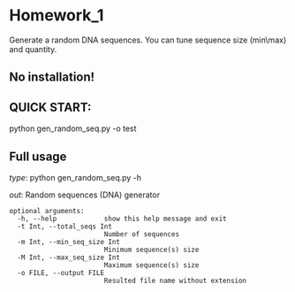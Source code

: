 # Homework_1
  Generate a random DNA sequences. You can tune sequence size (min\max) and quantity.

## No installation!

## QUICK START:
  python gen_random_seq.py -o test

## Full usage
  
  *type*:
    python gen_random_seq.py -h
  
  *out*:
    Random sequences (DNA) generator

    optional arguments:
      -h, --help            show this help message and exit
      -t Int, --total_seqs Int
                            Number of sequences
      -m Int, --min_seq_size Int
                            Minimum sequence(s) size
      -M Int, --max_seq_size Int
                            Maximum sequence(s) size
      -o FILE, --output FILE
                            Resulted file name without extension
